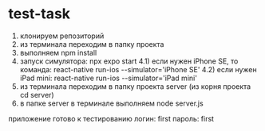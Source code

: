 # test-task

1) клонируем репозиторий
2) из терминала переходим в папку проекта
3) выполняем npm install
4) запуск симулятора: npx expo start 
  4.1) если нужен iPhone SE, то команда: react-native run-ios --simulator='iPhone SE'
  4.2) если нужен iPad mini: react-native run-ios --simulator='iPad mini'
5) из терминала переходим в папку проекта server (из корня проекта cd server)
6) в папке server в терминале выполняем node server.js

приложение готово к тестированию
логин: first
пароль: first
